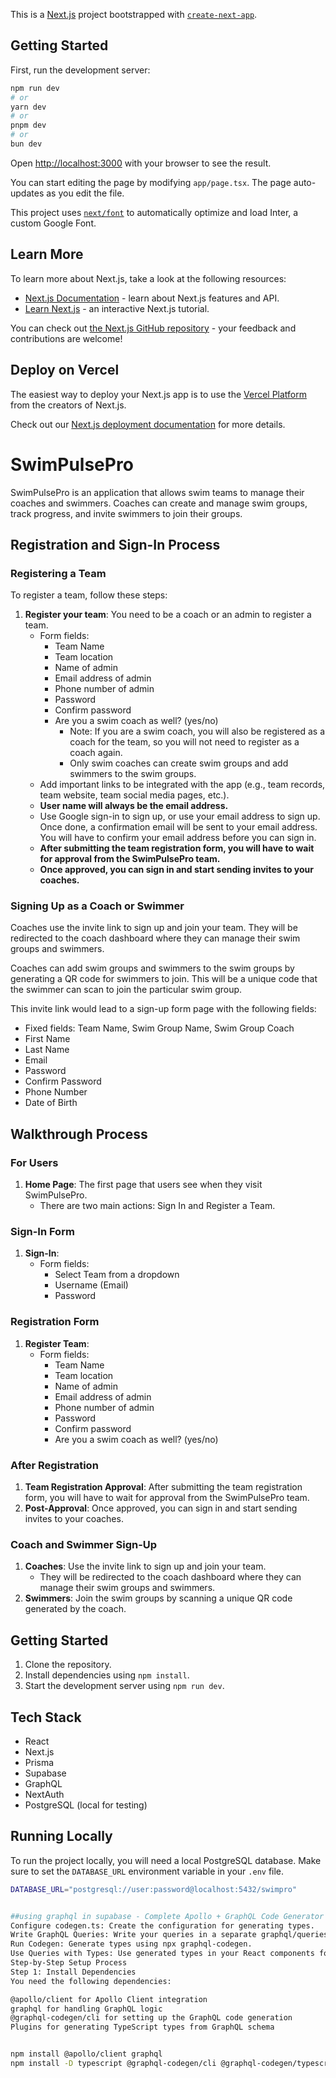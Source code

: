 This is a [Next.js](https://nextjs.org/) project bootstrapped with [`create-next-app`](https://github.com/vercel/next.js/tree/canary/packages/create-next-app).

## Getting Started

First, run the development server:

```bash
npm run dev
# or
yarn dev
# or
pnpm dev
# or
bun dev
```

Open [http://localhost:3000](http://localhost:3000) with your browser to see the result.

You can start editing the page by modifying `app/page.tsx`. The page auto-updates as you edit the file.

This project uses [`next/font`](https://nextjs.org/docs/basic-features/font-optimization) to automatically optimize and load Inter, a custom Google Font.

## Learn More

To learn more about Next.js, take a look at the following resources:

- [Next.js Documentation](https://nextjs.org/docs) - learn about Next.js features and API.
- [Learn Next.js](https://nextjs.org/learn) - an interactive Next.js tutorial.

You can check out [the Next.js GitHub repository](https://github.com/vercel/next.js/) - your feedback and contributions are welcome!

## Deploy on Vercel

The easiest way to deploy your Next.js app is to use the [Vercel Platform](https://vercel.com/new?utm_medium=default-template&filter=next.js&utm_source=create-next-app&utm_campaign=create-next-app-readme) from the creators of Next.js.

Check out our [Next.js deployment documentation](https://nextjs.org/docs/deployment) for more details.


# SwimPulsePro

SwimPulsePro is an application that allows swim teams to manage their coaches and swimmers. Coaches can create and manage swim groups, track progress, and invite swimmers to join their groups.

## Registration and Sign-In Process

### Registering a Team

To register a team, follow these steps:

1. **Register your team**: You need to be a coach or an admin to register a team.
   - Form fields:
     - Team Name
     - Team location
     - Name of admin
     - Email address of admin
     - Phone number of admin
     - Password
     - Confirm password
     - Are you a swim coach as well? (yes/no)
       - Note: If you are a swim coach, you will also be registered as a coach for the team, so you will not need to register as a coach again.
       - Only swim coaches can create swim groups and add swimmers to the swim groups.
   - Add important links to be integrated with the app (e.g., team records, team website, team social media pages, etc.).
   - **User name will always be the email address.**
   - Use Google sign-in to sign up, or use your email address to sign up. Once done, a confirmation email will be sent to your email address. You will have to confirm your email address before you can sign in.
   - **After submitting the team registration form, you will have to wait for approval from the SwimPulsePro team.**
   - **Once approved, you can sign in and start sending invites to your coaches.**

### Signing Up as a Coach or Swimmer

Coaches use the invite link to sign up and join your team. They will be redirected to the coach dashboard where they can manage their swim groups and swimmers.

Coaches can add swim groups and swimmers to the swim groups by generating a QR code for swimmers to join. This will be a unique code that the swimmer can scan to join the particular swim group.

This invite link would lead to a sign-up form page with the following fields:
- Fixed fields: Team Name, Swim Group Name, Swim Group Coach
- First Name
- Last Name
- Email
- Password
- Confirm Password
- Phone Number
- Date of Birth

## Walkthrough Process

### For Users
1. **Home Page**: The first page that users see when they visit SwimPulsePro.
   - There are two main actions: Sign In and Register a Team.

### Sign-In Form
1. **Sign-In**:
   - Form fields:
     - Select Team from a dropdown
     - Username (Email)
     - Password

### Registration Form
1. **Register Team**:
   - Form fields:
     - Team Name
     - Team location
     - Name of admin
     - Email address of admin
     - Phone number of admin
     - Password
     - Confirm password
     - Are you a swim coach as well? (yes/no)

### After Registration
1. **Team Registration Approval**: After submitting the team registration form, you will have to wait for approval from the SwimPulsePro team.
2. **Post-Approval**: Once approved, you can sign in and start sending invites to your coaches.

### Coach and Swimmer Sign-Up
1. **Coaches**: Use the invite link to sign up and join your team.
   - They will be redirected to the coach dashboard where they can manage their swim groups and swimmers.
2. **Swimmers**: Join the swim groups by scanning a unique QR code generated by the coach.

## Getting Started

1. Clone the repository.
2. Install dependencies using `npm install`.
3. Start the development server using `npm run dev`.

## Tech Stack

- React
- Next.js
- Prisma
- Supabase
- GraphQL
- NextAuth
- PostgreSQL (local for testing)

## Running Locally

To run the project locally, you will need a local PostgreSQL database. Make sure to set the `DATABASE_URL` environment variable in your `.env` file.

```sh
DATABASE_URL="postgresql://user:password@localhost:5432/swimpro"


##using graphql in supabase - Complete Apollo + GraphQL Code Generator Flow
Configure codegen.ts: Create the configuration for generating types.
Write GraphQL Queries: Write your queries in a separate graphql/queries folder.
Run Codegen: Generate types using npx graphql-codegen.
Use Queries with Types: Use generated types in your React components for querying or mutating data.
Step-by-Step Setup Process
Step 1: Install Dependencies
You need the following dependencies:

@apollo/client for Apollo Client integration
graphql for handling GraphQL logic
@graphql-codegen/cli for setting up the GraphQL code generation
Plugins for generating TypeScript types from GraphQL schema


npm install @apollo/client graphql
npm install -D typescript @graphql-codegen/cli @graphql-codegen/typescript @graphql-codegen/typescript-operations @graphql-codegen/typescript-react-apollo




